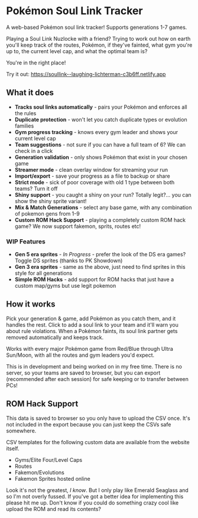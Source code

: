 # Pokémon Soul Link Tracker

A web-based Pokémon soul link tracker! Supports generations 1-7 games.

Playing a Soul Link Nuzlocke with a friend? Trying to work out how on earth you'll keep track of the routes, Pokémon, if they've fainted, what gym you're up to, the current level cap, and what the optimal team is?

You're in the right place!

Try it out: https://soullink--laughing-lichterman-c3b6ff.netlify.app

## What it does

- **Tracks soul links automatically** - pairs your Pokémon and enforces all the rules
- **Duplicate protection** - won't let you catch duplicate types or evolution families  
- **Gym progress tracking** - knows every gym leader and shows your current level cap
- **Team suggestions** - not sure if you can have a full team of 6? We can check in a click
- **Generation validation** - only shows Pokémon that exist in your chosen game
- **Streamer mode** - clean overlay window for streaming your run
- **Import/export** - save your progress as a file to backup or share
- **Strict mode** - sick of poor coverage with old 1 type between both teams? Turn it off
- **Shiny support** - you caught a shiny on your run? Totally legit?... you can show the shiny sprite variant!
- **Mix & Match Generations** - select any base game, with any combination of pokemon gens from 1-9
- **Custom ROM Hack Support** - playing a completely custom ROM hack game? We now support fakemon, sprits, routes etc!

### WIP Features
- **Gen 5 era sprites** - _In Progress_ - prefer the look of the DS era games? Toggle DS sprites (thanks to PK Showdown)
- **Gen 3 era sprites** - same as the above, just need to find sprites in this style for all generations
- **Simple ROM Hacks** - add support for ROM hacks that just have a custom map/gyms but use legit pokemon


## How it works

Pick your generation & game, add Pokémon as you catch them, and it handles the rest. Click to add a soul link to your team and it'll warn you about rule violations. When a Pokémon faints, its soul link partner gets removed automatically and keeps track.

Works with every major Pokémon game from Red/Blue through Ultra Sun/Moon, with all the routes and gym leaders you'd expect.

This is in development and being worked on in my free time. There is no server, so your teams are saved to browser, but you can export (recommended after each session) for safe keeping or to transfer between PCs!

## ROM Hack Support

This data is saved to browser so you only have to upload the CSV once. It's not included in the export because you can just keep the CSVs safe somewhere.

CSV templates for the following custom data are available from the website itself.
- Gyms/Elite Four/Level Caps
- Routes
- Fakemon/Evolutions
- Fakemon Sprites hosted online

Look it's not the greatest, _I know_.
But I only play like Emerald Seaglass and so I'm not overly fussed. If you've got a better idea for implementing this please hit me up. Don't know if you could do something crazy cool like upload the ROM and read its contents?
